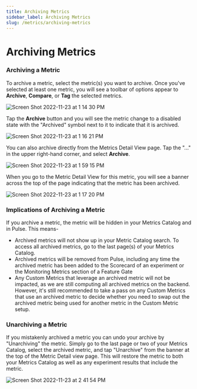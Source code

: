 ```yaml
---
title: Archiving Metrics
sidebar_label: Archiving Metrics
slug: /metrics/archiving-metrics
---
```


# Archiving Metrics 

### Archiving a Metric 
To archive a metric, select the metric(s) you want to archive. Once you've selected at least one metric, you will see a toolbar of options appear to **Archive**, **Compare**, or **Tag** the selected metrics. 

![Screen Shot 2022-11-23 at 1 14 30 PM](https://user-images.githubusercontent.com/101903926/203647259-64d0d903-8ad8-46df-a738-204ff7b89641.png)

Tap the **Archive** button and you will see the metric change to a disabled state with the "Archived" symbol next to it to indicate that it is archived.

![Screen Shot 2022-11-23 at 1 16 21 PM](https://user-images.githubusercontent.com/101903926/203647513-937c9a2e-d5cc-4179-9398-d839831c3292.png)

You can also archive directly from the Metrics Detail View page. Tap the "..." in the upper right-hand corner, and select **Archive**. 

![Screen Shot 2022-11-23 at 1 59 15 PM](https://user-images.githubusercontent.com/101903926/203653065-00134f24-a3a4-49ab-8d84-f52d71b861cf.png)

When you go to the Metric Detail View for this metric, you will see a banner across the top of the page indicating that the metric has been archived. 

![Screen Shot 2022-11-23 at 1 17 20 PM](https://user-images.githubusercontent.com/101903926/203647646-4453bdd2-78a4-41c1-bb46-3680ac6a491d.png)

### Implications of Archiving a Metric 
If you archive a metric, the metric will be hidden in your Metrics Catalog and in Pulse. This means- 

- Archived metrics will not show up in your Metric Catalog search. To access all archived metrics, go to the last page(s) of your Metrics Catalog. 
- Archived metrics will be removed from Pulse, including any time the archived metric has been added to the Scorecard of an experiment or the Monitoring Metrics section of a Feature Gate 
- Any Custom Metrics that leverage an archived metric will not be impacted, as we are still computing all archived metrics on the backend. However, it's still recommended to take a pass on any Custom Metrics that use an archived metric to decide whether you need to swap out the archived metric being used for another metric in the Custom Metric setup. 


### Unarchiving a Metric
If you mistakenly archived a metric you can undo your archive by "Unarchiving" the metric. Simply go to the last page or two of your Metrics Catalog, select the archived metric, and tap "Unarchive" from the banner at the top of the Metric Detail view page. This will restore the  metric to both your Metrics Catalog as well as any experiment results that include the metric. 

![Screen Shot 2022-11-23 at 2 41 54 PM](https://user-images.githubusercontent.com/101903926/203658136-2e672906-8122-4c99-a985-970e9b60317c.png)


